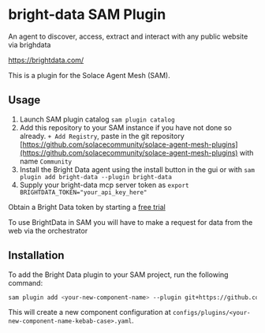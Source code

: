 # bright-data SAM Plugin

An agent to discover, access, extract and interact with any public website via brighdata

https://brightdata.com/

This is a plugin for the Solace Agent Mesh (SAM).

## Usage
1. Launch SAM plugin catalog `sam plugin catalog` 
2. Add this repository to your SAM instance if you have not done so already.  `+ Add Registry`, paste in the git repository [https://github.com/solacecommunity/solace-agent-mesh-plugins](https://github.com/solacecommunity/solace-agent-mesh-plugins) with name `Community`
3. Install the Bright Data agent using the install button in the gui or with `sam plugin add bright-data --plugin bright-data`
4. Supply your bright-data mcp server token as `export BRIGHTDATA_TOKEN="your_api_key_here"`

Obtain a Bright Data token by starting a [free trial](https://brightdata.com/)

To use BrightData in SAM you will have to make a request for data from the web via the orchestrator 
  
## Installation 

To add the Bright Data plugin to your SAM project, run the following command:

```bash
sam plugin add <your-new-component-name> --plugin git+https://github.com/solacecommunity/solace-agent-mesh-plugins#subdirectory=bright-data
```
This will create a new component configuration at `configs/plugins/<your-new-component-name-kebab-case>.yaml`.